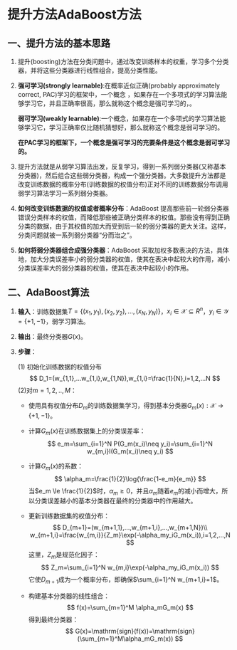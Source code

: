 # 提升方法AdaBoost方法

## 一、提升方法的基本思路

1. 提升(boosting)方法在分类问题中，通过改变训练样本的权重，学习多个分类器，并将这些分类器进行线性组合，提高分类性能。

2. **强可学习(strongly learnable)**:在概率近似正确(probably approximately correct, PAC)学习的框架中，一个概念 ，如果存在一个多项式的学习算法能够学习它，并且正确率很高，那么就称这个概念是强可学习的，。

   **弱可学习(weakly learnable)**:一个概念，如果存在一个多项式的学习算法能够学习它，学习正确率仅比随机猜想好，那么就称这个概念是弱可学习的。

   **在PAC学习的框架下，一个概念是强可学习的充要条件是这个概念是弱可学习的。**

3. 提升方法就是从弱学习算法出发，反复学习，得到一系列弱分类器(又称基本分类器)，然后组合这些弱分类器，构成一个强分类器。大多数提升方法都是改变训练数据的概率分布(训练数据的权值分布)正对不同的训练数据分布调用弱学习算法学习一系列弱分类器。

4. **如何改变训练数据的权值或者概率分布**：AdaBoost 提高那些前一轮弱分类器错误分类样本的权值，而降低那些被正确分类样本的权值。那些没有得到正确分类的数据，由于其权值的加大而受到后一轮的弱分类器的更大关注。这样，分类问题就被一系列弱分类器“分而治之”。

5. **如何将弱分类器组合成强分类器**：AdaBoost 采取加权多数表决的方法，具体地，加大分类误差率小的弱分类器的权值，使其在表决中起较大的作用，减小分类误差率大的弱分类器的权值，使其在表决中起较小的作用。



## 二、AdaBoost算法

1. **输入**：训练数据集$T=\{(x_1,y_1),(x_2,y_2),...,(x_N,y_N)\}$，$x_i \in \mathcal{X}\subseteq R^n$，$y_i \in \mathcal{Y} = \{+1,-1\}$，弱学习算法。

2. **输出**：最终分类器$G(x)$。

3. **步骤**：

   (1)  初始化训练数据的权值分布
   $$
   D_1=(w_{1,1},...w_{1,i},w_{1,N}),w_{1,i}=\frac{1}{N},i=1,2,...N
   $$
   (2)对$m=1,2,..,M$：

   + 使用具有权值分布$D_m$的训练数据集学习，得到基本分类器$G_m(x):\mathcal{X}\rightarrow \{+1,-1\}$。

   + 计算$G_m(x)$在训练数据集上的分类误差率：
     $$
     e_m=\sum_{i=1}^N P(G_m(x_i)\neq y_i)=\sum_{i=1}^N w_{m,i}I(G_m(x_i)\neq y_i)
     $$

   + 计算$G_m(x)$的系数：
     $$
     \alpha_m=\frac{1}{2}\log{\frac{1-e_m}{e_m}}
     $$
     当$e_m \le \frac{1}{2}$时，$\alpha_m\ge 0$，并且$\alpha_m$随着$e_m$的减小而增大，所以分类误差越小的基本分类器在最终的分类器中的作用越大。

   + 更新训练数据集的权值分布：
     $$
     D_{m+1}=(w_{m+1,1},...,w_{m+1,i},...,w_{m+1,N})\\
     w_{m+1,i}=\frac{w_{m,i}}{Z_m}\exp(-\alpha_my_iG_m(x_i)),i=1,2,...,N
     $$
     这里，$Z_m$是规范化因子：
     $$
     Z_m=\sum_{i=1}^N w_{m,i}\exp(-\alpha_my_iG_m(x_i))
     $$
     它使$D_{m+1}$成为一个概率分布，即确保$\sum_{i=1}^N w_{m+1,i}=1$。

   + 构建基本分类器的线性组合：
     $$
     f(x)=\sum_{m=1}^M \alpha_mG_m(x)
     $$
     得到最终分类器：
     $$
     G(x)=\mathrm{sign}(f(x))=\mathrm{sign}(\sum_{m=1}^M\alpha_mG_m(x))
     $$
     